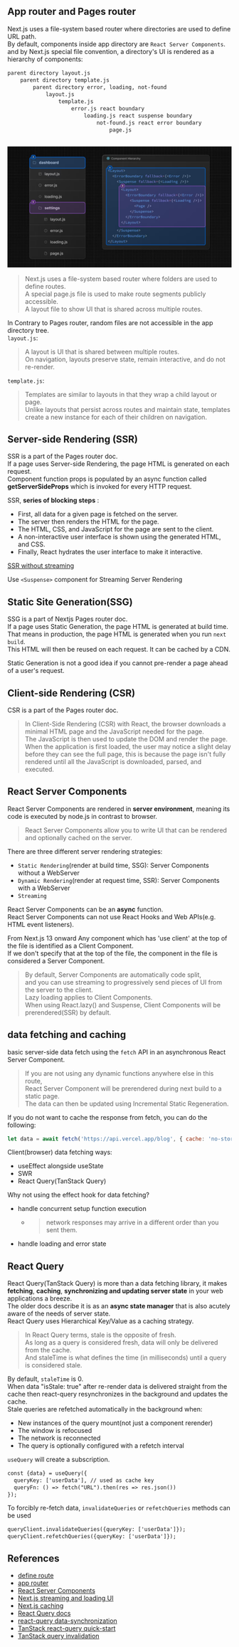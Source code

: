 ## App router and Pages router
Next.js uses a file-system based router where directories are used to define URL path.      
By default, components inside app directory are `React Server Components`.    
and by Next.js special file convention, a directory's UI is rendered as a hierarchy of components:
```
parent directory layout.js   
    parent directory template.js 
        parent directory error, loading, not-found  
            layout.js
                template.js
                    error.js react boundary
                        loading.js react suspense boundary
                            not-found.js react error boundary
                                page.js
                            
```
![nested components](./nextjs-nested-file-conventions-component-hierarchy.jpg)
> Next.js uses a file-system based router where folders are used to define routes.     
> A special page.js file is used to make route segments publicly accessible.     
> A layout file to show UI that is shared across multiple routes.

In Contrary to Pages router, random files are not accessible in the app directory tree.     
`layout.js`:      
> A layout is UI that is shared between multiple routes.      
> On navigation, layouts preserve state, remain interactive, and do not re-render.      

`template.js`:     
> Templates are similar to layouts in that they wrap a child layout or page.       
> Unlike layouts that persist across routes and maintain state, templates create a new instance for each of their children on navigation.   


## Server-side Rendering (SSR)    
SSR is a part of the Pages router doc.     
If a page uses Server-side Rendering, the page HTML is generated on each request.    
Component function props is populated by an async function called **getServerSideProps** which is invoked for every HTTP request.     

SSR, **series of blocking steps** :
- First, all data for a given page is fetched on the server.
- The server then renders the HTML for the page.
- The HTML, CSS, and JavaScript for the page are sent to the client.
- A non-interactive user interface is shown using the generated HTML, and CSS.
- Finally, React hydrates the user interface to make it interactive.

[SSR without streaming](./server-rendering-without-streaming-chart.avif)   

Use `<Suspense>` component for Streaming Server Rendering    

## Static Site Generation(SSG)
SSG is a part of Nextjs Pages router doc.     
If a page uses Static Generation, the page HTML is generated at build time.       
That means in production, the page HTML is generated when you run `next build`.       
This HTML will then be reused on each request. It can be cached by a CDN.     

Static Generation is not a good idea if you cannot pre-render a page ahead of a user's request.    

## Client-side Rendering (CSR)   
CSR is a part of the Pages router doc.     
> In Client-Side Rendering (CSR) with React, the browser downloads a minimal HTML page and the JavaScript needed for the page.        
> The JavaScript is then used to update the DOM and render the page.       
> When the application is first loaded, the user may notice a slight delay before they can see the full page, this is because the page isn't fully rendered until all the JavaScript is downloaded, parsed, and executed.    

## React Server Components     
React Server Components are rendered in **server environment**, meaning its code is executed by node.js in contrast to browser.          
> React Server Components allow you to write UI that can be rendered and optionally cached on the server.     

There are three different server rendering strategies:     
- `Static Rendering`(render at build time, SSG): Server Components without a WebServer
- `Dynamic Rendering`(render at request time, SSR): Server Components with a WebServer
- `Streaming`

React Server Components can be an **async** function.    
React Server Components can not use React Hooks and Web APIs(e.g. HTML event listeners).    

From Next.js 13 onward Any component which has 'use client' at the top of the file is identified as a Client Component.       
If we don't specify that at the top of the file, the component in the file is considered a Server Component.     

> By default, Server Components are automatically code split,     
> and you can use streaming to progressively send pieces of UI from the server to the client.     
> Lazy loading applies to Client Components.     
> When using React.lazy() and Suspense, Client Components will be prerendered(SSR) by default.

## data fetching and caching
basic server-side data fetch using the `fetch` API in an asynchronous React Server Component.
> If you are not using any dynamic functions anywhere else in this route,       
> React Server Component will be prerendered during next build to a static page.       
> The data can then be updated using Incremental Static Regeneration.

If you do not want to cache the response from fetch, you can do the following:    
```jsx
let data = await fetch('https://api.vercel.app/blog', { cache: 'no-store' });
```
Client(browser) data fetching ways:     
- useEffect alongside useState
- SWR
- React Query(TanStack Query)  

Why not using the effect hook for data fetching?     
- handle concurrent setup function execution
    - > network responses may arrive in a different order than you sent them.
- handle loading and error state

## React Query
React Query(TanStack Query) is more than a data fetching library, it makes **fetching**, **caching**, **synchronizing and updating server state** in your web applications a breeze.     
The older docs describe it is as an **async state manager** that is also acutely aware of the needs of server state.      
React Query uses Hierarchical Key/Value as a caching strategy.    
> In React Query terms, stale is the opposite of fresh.      
> As long as a query is considered fresh, data will only be delivered from the cache.       
> And staleTime is what defines the time (in milliseconds) until a query is considered stale.     

By default, `staleTime` is 0.     
When data "isStale: true" after re-render data is delivered straight from the cache then react-query resynchronizes in the background and updates the cache.      
Stale queries are refetched automatically in the background when:
- New instances of the query mount(not just a component rerender)
- The window is refocused
- The network is reconnected
- The query is optionally configured with a refetch interval
 
`useQuery` will create a subscription.     
```tsx
const {data} = useQuery({
  queryKey: ['userData'], // used as cache key
  queryFn: () => fetch("URL").then(res => res.json())
});
```
To forcibly re-fetch data, `invalidateQueries` or `refetchQueries` methods can be used 
```tsx
queryClient.invalidateQueries({queryKey: ['userData']});
queryClient.refetchQueries({queryKey: ['userData']});
```
## References
- [define route](https://nextjs.org/docs/app/building-your-application/routing/defining-routes)
- [app router](https://nextjs.org/docs/app/building-your-application/routing)
- [React Server Components](https://react.dev/reference/rsc/server-components)
- [Next.js streaming and loading UI](https://nextjs.org/docs/app/building-your-application/routing/loading-ui-and-streaming)
- [Next.js caching](https://nextjs.org/docs/app/building-your-application/data-fetching/fetching)
- [React Query docs](https://ui.dev/c/query)
- [react-query data-synchronization](https://ui.dev/c/query/data-synchronization)
- [TanStack react-query quick-start](https://tanstack.com/query/latest/docs/framework/react/quick-start)
- [TanStack query invalidation](https://tanstack.com/query/latest/docs/framework/react/guides/query-invalidation)